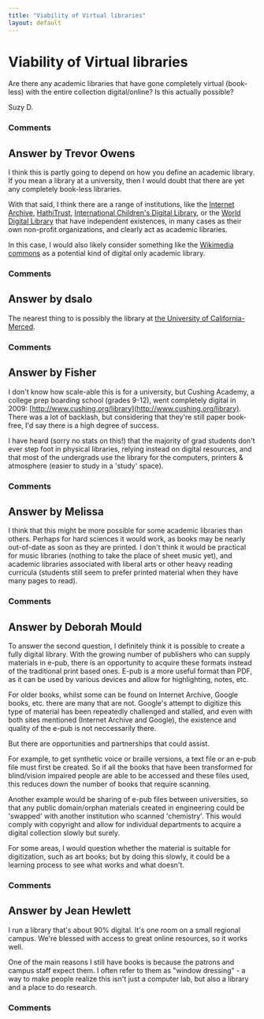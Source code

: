 ```yaml
---
title: "Viability of Virtual libraries"
layout: default
---
```

Viability of Virtual libraries
=====================
Are there any academic libraries that have gone completely virtual
(book-less) with the entire collection digital/online? Is this actually
possible?

Suzy D.

### Comments ###


Answer by Trevor Owens
----------------
I think this is partly going to depend on how you define an academic
library. If you mean a library at a university, then I would doubt that
there are yet any completely book-less libraries.

With that said, I think there are a range of institutions, like the
[Internet Archive](http://archive.org/),
[HathiTrust](http://www.hathitrust.org/), [International Children's
Digital Library](http://en.childrenslibrary.org/), or the [World Digital
Library](http://www.wdl.org/en/) that have independent existences, in
many cases as their own non-profit organizations, and clearly act as
academic libraries.

In this case, I would also likely consider something like the [Wikimedia
commons](http://commons.wikimedia.org/wiki/Main_Page) as a potential
kind of digital only academic library.

### Comments ###

Answer by dsalo
----------------
The nearest thing to is possibly the library at [the University of
California-Merced](http://ucmercedlibrary.info/).

### Comments ###

Answer by Fisher
----------------
I don't know how scale-able this is for a university, but Cushing
Academy, a college prep boarding school (grades 9-12), went completely
digital in 2009:
[http://www.cushing.org/library](http://www.cushing.org/library). There
was a lot of backlash, but considering that they're still paper
book-free, I'd say there is a high degree of success.

I have heard (sorry no stats on this!) that the majority of grad
students don't ever step foot in physical libraries, relying instead on
digital resources, and that most of the undergrads use the library for
the computers, printers & atmosphere (easier to study in a 'study'
space).

### Comments ###

Answer by Melissa
----------------
I think that this might be more possible for some academic libraries
than others. Perhaps for hard sciences it would work, as books may be
nearly out-of-date as soon as they are printed. I don't think it would
be practical for music libraries (nothing to take the place of sheet
music yet), and academic libraries associated with liberal arts or other
heavy reading curricula (students still seem to prefer printed material
when they have many pages to read).

### Comments ###

Answer by Deborah Mould
----------------
To answer the second question, I definitely think it is possible to
create a fully digital library. With the growing number of publishers
who can supply materials in e-pub, there is an opportunity to acquire
these formats instead of the traditional print based ones. E-pub is a
more useful format than PDF, as it can be used by various devices and
allow for highlighting, notes, etc.

For older books, whilst some can be found on Internet Archive, Google
books, etc. there are many that are not. Google's attempt to digitize
this type of material has been repeatedly challenged and stalled, and
even with both sites mentioned (Internet Archive and Google), the
existence and quality of the e-pub is not neccessarily there.

But there are opportunities and partnerships that could assist.

For example, to get synthetic voice or braille versions, a text file or
an e-pub file must first be created. So if all the books that have been
transformed for blind/vision impaired people are able to be accessed and
these files used, this reduces down the number of books that require
scanning.

Another example would be sharing of e-pub files between universities, so
that any public domain/orphan materials created in engineering could be
'swapped' with another institution who scanned 'chemistry'. This would
comply with copyright and allow for individual departments to acquire a
digital collection slowly but surely.

For some areas, I would question whether the material is suitable for
digitization, such as art books; but by doing this slowly, it could be a
learning process to see what works and what doesn't.

### Comments ###

Answer by Jean Hewlett
----------------
I run a library that's about 90% digital. It's one room on a small
regional campus. We're blessed with access to great online resources, so
it works well.

One of the main reasons I still have books is because the patrons and
campus staff expect them. I often refer to them as "window dressing" - a
way to make people realize this isn't just a computer lab, but also a
library and a place to do research.

### Comments ###

